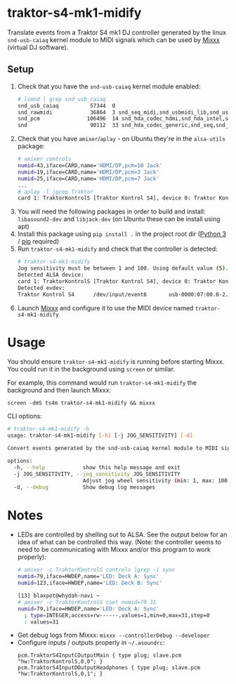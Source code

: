 # traktor-s4-mk1-midify

Translate events from a Traktor S4 mk1 DJ controller generated by the linux `snd-usb-caiaq` kernel module to MIDI signals which can be used by [Mixxx](https://mixxx.org/download/) (virtual DJ software).

## Setup
1. Check that you have the `snd-usb-caiaq` kernel module enabled:
    ```bash
    # lsmod | grep snd_usb_caiaq
    snd_usb_caiaq          57344  0
    snd_rawmidi            36864  3 snd_seq_midi,snd_usbmidi_lib,snd_usb_caiaq
    snd_pcm               106496  14 snd_hda_codec_hdmi,snd_hda_intel,snd_usb_audio,snd_hda_codec,snd_sof,snd_sof_intel_hda_common,snd_soc_core,snd_hda_core,snd_usb_caiaq,snd_pcm_dmaengine
    snd                    90112  33 snd_hda_codec_generic,snd_seq,snd_seq_device,snd_hda_codec_hdmi,snd_hwdep,snd_hda_intel,snd_usb_audio,snd_usbmidi_lib,snd_hda_codec,snd_hda_codec_realtek,snd_timer,snd_compress,thinkpad_acpi,snd_soc_core,snd_pcm,snd_usb_caiaq,snd_rawmidi
    ```
2. Check that you have `amixer`/`aplay` - on Ubuntu they're in the `alsa-utils` package:
    ```bash
    # amixer controls
    numid=43,iface=CARD,name='HDMI/DP,pcm=10 Jack'
    numid=19,iface=CARD,name='HDMI/DP,pcm=3 Jack'
    numid=25,iface=CARD,name='HDMI/DP,pcm=7 Jack'
    ...
    # aplay -l |grep Traktor
    card 1: TraktorKontrolS [Traktor Kontrol S4], device 0: Traktor Kontrol S4 [Traktor Kontrol S4]
    ```
3. You will need the following packages in order to build and install: `libasound2-dev` and `libjack-dev` (on Ubuntu these can be install using apt)
4. Install this package using `pip install .` in the project root dir ([Python 3](https://www.python.org/downloads/) / [pip](https://pypi.org/project/pip/#files) required)
5. Run `traktor-s4-mk1-midify` and check that the controller is detected:
    ```bash
    # traktor-s4-mk1-midify
    Jog sensitivity must be between 1 and 100. Using default value (5).
    Detected ALSA device:
    card 1: TraktorKontrolS [Traktor Kontrol S4], device 0: Traktor Kontrol S4 [Traktor Kontrol S4]
    Detected evdev:
    Traktor Kontrol S4      /dev/input/event6       usb-0000:07:00.0-2.2/input0
    ```
6. Launch [Mixxx](https://mixxx.org/download/) and configure it to use the MIDI device named `traktor-s4-mk1-midify`

# Usage
You should ensure `traktor-s4-mk1-midify` is running before starting Mixxx. You could run it in the background using `screen` or similar.

For example, this command would run `traktor-s4-mk1-midify` the background and then launch Mixxx:

`screen -dmS ts4m traktor-s4-mk1-midify && mixxx`

CLI options:
```bash
# traktor-s4-mk1-midify -h
usage: traktor-s4-mk1-midify [-h] [-j JOG_SENSITIVITY] [-d]

Convert events generated by the snd-usb-caiaq kernel module to MIDI signals

options:
  -h, --help            show this help message and exit
  -j JOG_SENSITIVITY, --jog_sensitivity JOG_SENSITIVITY
                        Adjust jog wheel sensitivity (min: 1, max: 100, default: 5)
  -d, --debug           Show debug log messages
```

# Notes
* LEDs are controlled by shelling out to ALSA. See the output below for an idea of what can be controlled this way. (Note: the controller seems to need to be communicating with Mixxx and/or this program to work properly):
     ```bash
     # amixer -c TraktorKontrolS controls |grep -i sync
     numid=79,iface=HWDEP,name='LED: Deck A: Sync'
     numid=123,iface=HWDEP,name='LED: Deck B: Sync'

     [13] blaxpot@whydah-navi ~
     # amixer -c TraktorKontrolS cset numid=79 31
     numid=79,iface=HWDEP,name='LED: Deck A: Sync'
       ; type=INTEGER,access=rw------,values=1,min=0,max=31,step=0
       : values=31
     ```
* Get debug logs from Mixxx: `mixxx --controllerDebug --developer`
* Configure inputs / outputs properly in `~/.asoundrc`:
    ```
    pcm.TraktorS4InputCOutputMain { type plug; slave.pcm "hw:TraktorKontrolS,0,0"; }
    pcm.TraktorS4InputDOutputHeadphones { type plug; slave.pcm "hw:TraktorKontrolS,0,1"; }
    ```
